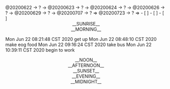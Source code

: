 <link rel="stylesheet"  type="text/css" href="./css/activity.css"/>
<TODO>@20200622 → ? → @20200623 → ? → @20200624 → ? → @20200626 → ? → @20200629 → ? → @20200707 → ? ⇒ @20200723 → ? ⇒ </TODO>
- [ ]    
- [ ]    
- [ ]    

<center><timeblock>__SUNRISE__</timeblock></center>

<center><timeblock>__MORNING__</timeblock></center>

<action>Mon Jun 22 08:21:48 CST 2020 get up</action>
<action>Mon Jun 22 08:48:10 CST 2020 make eog food</action>
<action>Mon Jun 22 09:16:24 CST 2020 take bus</action>
<action>Mon Jun 22 10:39:11 CST 2020 begin to work</action>
<center><timeblock>__NOON__</timeblock></center>

<center><timeblock>__AFTERNOON__</timeblock></center>

<center><timeblock>__SUNSET__</timeblock></center>

<center><timeblock>__EVENING__</timeblock></center>

<center><timeblock>__MIDNIGHT__</timeblock></center>

